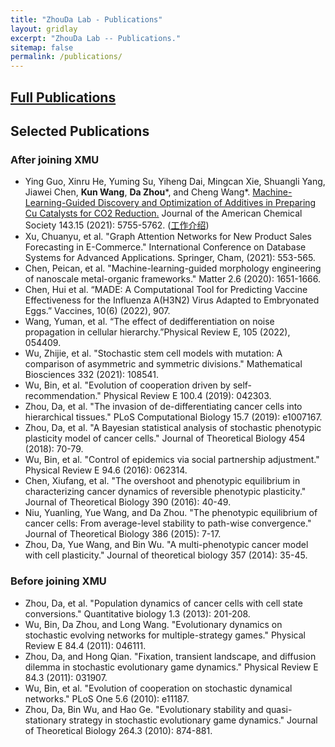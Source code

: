 ```yaml
---
title: "ZhouDa Lab - Publications"
layout: gridlay
excerpt: "ZhouDa Lab -- Publications."
sitemap: false
permalink: /publications/
---
```



## [Full Publications](https://scholar.google.com/citations?user=i9YneRcAAAAJ&hl=zh-CN) 

## Selected Publications 

### After joining XMU

- Ying Guo, Xinru He, Yuming Su, Yiheng Dai, Mingcan Xie, Shuangli Yang, Jiawei Chen, **Kun Wang**, **Da Zhou***, and Cheng Wang*. [Machine-Learning-Guided Discovery and Optimization of Additives in Preparing Cu Catalysts for CO2 Reduction.](https://pubs.acs.org/doi/abs/10.1021/jacs.1c00339) Journal of the American Chemical Society 143.15 (2021): 5755-5762. ([工作介绍](https://chem.xmu.edu.cn/info/1274/10577.htm))
- Xu, Chuanyu, et al. "Graph Attention Networks for New Product Sales Forecasting in E-Commerce." International Conference on Database Systems for Advanced Applications. Springer, Cham, (2021): 553-565.
- Chen, Peican, et al. "Machine-learning-guided morphology engineering of nanoscale metal-organic frameworks." Matter 2.6 (2020): 1651-1666.
- Chen, Hui et al. “MADE: A Computational Tool for Predicting Vaccine Effectiveness for the Influenza A(H3N2) Virus Adapted to Embryonated Eggs.” Vaccines, 10(6) (2022), 907.
- Wang, Yuman, et al. “The effect of dedifferentiation on noise propagation in cellular hierarchy.”Physical Review E, 105 (2022), 054409.
- Wu, Zhijie, et al. "Stochastic stem cell models with mutation: A comparison of asymmetric and symmetric divisions." Mathematical Biosciences 332 (2021): 108541.
- Wu, Bin, et al. "Evolution of cooperation driven by self-recommendation." Physical Review E 100.4 (2019): 042303.
- Zhou, Da, et al. "The invasion of de-differentiating cancer cells into hierarchical tissues." PLoS Computational Biology 15.7 (2019): e1007167.
- Zhou, Da, et al. "A Bayesian statistical analysis of stochastic phenotypic plasticity model of cancer cells." Journal of Theoretical Biology 454 (2018): 70-79.
- Wu, Bin, et al. "Control of epidemics via social partnership adjustment." Physical Review E 94.6 (2016): 062314.
- Chen, Xiufang, et al. "The overshoot and phenotypic equilibrium in characterizing cancer dynamics of reversible phenotypic plasticity." Journal of Theoretical Biology 390 (2016): 40-49.
- Niu, Yuanling, Yue Wang, and Da Zhou. "The phenotypic equilibrium of cancer cells: From average-level stability to path-wise convergence." Journal of Theoretical Biology 386 (2015): 7-17.
- Zhou, Da, Yue Wang, and Bin Wu. "A multi-phenotypic cancer model with cell plasticity." Journal of theoretical biology 357 (2014): 35-45.


### Before joining XMU
- Zhou, Da, et al. "Population dynamics of cancer cells with cell state conversions." Quantitative biology 1.3 (2013): 201-208.
- Wu, Bin, Da Zhou, and Long Wang. "Evolutionary dynamics on stochastic evolving networks for multiple-strategy games." Physical Review E 84.4 (2011): 046111.
- Zhou, Da, and Hong Qian. "Fixation, transient landscape, and diffusion dilemma in stochastic evolutionary game dynamics." Physical Review E 84.3 (2011): 031907.
- Wu, Bin, et al. "Evolution of cooperation on stochastic dynamical networks." PLoS One 5.6 (2010): e11187.
- Zhou, Da, Bin Wu, and Hao Ge. "Evolutionary stability and quasi-stationary strategy in stochastic evolutionary game dynamics." Journal of Theoretical Biology 264.3 (2010): 874-881.

